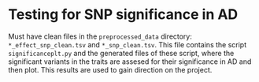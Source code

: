# Testing for SNP significance in AD

Must have clean files in the `preprocessed_data` directory: `*_effect_snp_clean.tsv` and `*_snp_clean.tsv`.
This file contains the script  `significanceplt.py` and the generated files of these script, where the significant variants in the traits are assesed for their significance in AD and then plot.
This results are used to gain direction on the project. 
